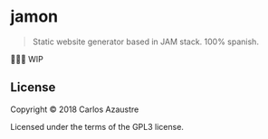 # jamon
> Static website generator based in JAM stack. 100% spanish.

👨🏻‍💻 WIP

## License
Copyright &copy; 2018 Carlos Azaustre

Licensed under the terms of the GPL3 license.
